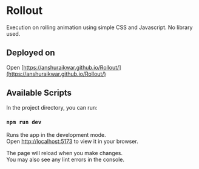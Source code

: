 # Rollout

Execution on rolling animation using simple CSS and Javascript.
No library used.


## Deployed on

Open [https://anshuraikwar.github.io/Rollout/](https://anshuraikwar.github.io/Rollout/)


## Available Scripts

In the project directory, you can run:

### `npm run dev`

Runs the app in the development mode.\
Open [http://localhost:5173](http://localhost:5173) to view it in your browser.

The page will reload when you make changes.\
You may also see any lint errors in the console.

